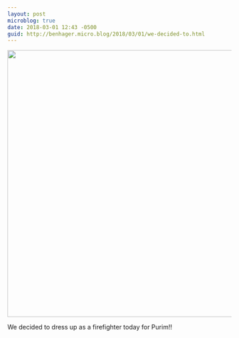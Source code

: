```yaml
---
layout: post
microblog: true
date: 2018-03-01 12:43 -0500
guid: http://benhager.micro.blog/2018/03/01/we-decided-to.html
---
```


<img src="http://hager.blog/uploads/2018/fb34c03b3e.jpg" width="600" height="600" style="height: auto;" class="sunlit_image" />

We decided to dress up as a firefighter today for Purim!!



